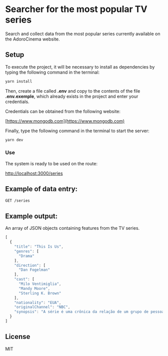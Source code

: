 # Searcher for the most popular TV series

Search and collect data from the most popular series currently available on the AdoroCinema website.

## Setup

To execute the project, it will be necessary to install as dependencies by typing the following command in the terminal:

```bash
yarn install
```

Then, create a file called **.env** and copy to the contents of the file **.env.exemple**, which already exists in the project and enter your credentials.

Credentials can be obtained from the following website:

[https://www.mongodb.com](https://www.mongodb.com)


Finally, type the following command in the terminal to start the server:

```bash
yarn dev
```

### Use

The system is ready to be used on the route:

[http://localhost:3000/series](http://localhost:3000/series)

## Example of data entry:

```bash
GET /series
```

## Example output:

An array of JSON objects containing features from the TV series.
 
```javascript
[
  {
    "title": "This Is Us",
    "genres": [
      "Drama"
    ],
    "direction": [
      "Dan Fogelman"
    ],
    "cast": [
      "Milo Ventimiglia",
      "Mandy Moore",
      "Sterling K. Brown"
    ],
    "nationality": "EUA",
    "originalChannel": "NBC",
    "synopsis": "A série é uma crônica da relação de um grupo de pessoas que nasceram no mesmo dia, incluindo Rebecca (Mandy Moore), Jack (Milo Ventimiglia), um casal esperando trigêmeos em Pittsburgh e Kevin (Justin Hartley), um belo ator de televisão que está se cansando da vida de solteirão cobiçado."
  }
]
```

## License

MIT
